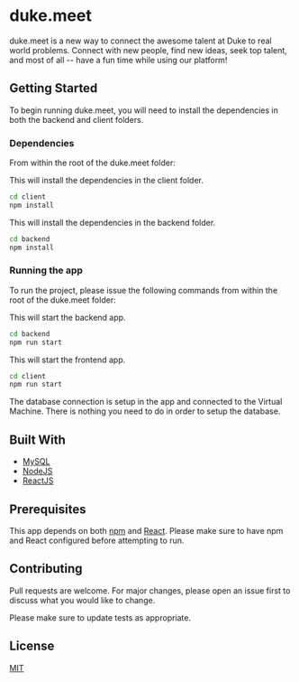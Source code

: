 # duke.meet

duke.meet is a new way to connect the awesome talent at Duke to real world problems. Connect with new people, find new ideas, seek top talent, and most of all -- have a fun time while using our platform!

## Getting Started

To begin running duke.meet, you will need to install the dependencies in both the backend and client folders.

### Dependencies
From within the root of the duke.meet folder:

This will install the dependencies in the client folder.
```bash
cd client
npm install
```
This will install the dependencies in the backend folder.
```bash
cd backend
npm install
```

### Running the app
To run the project, please issue the following commands from within the root of the duke.meet folder:

This will start the backend app.
```bash
cd backend
npm run start
```
This will start the frontend app.
```bash
cd client
npm run start
```

The database connection is setup in the app and connected to the Virtual Machine. There is nothing you need to do in order to setup the database.

## Built With
* [MySQL](https://www.mysql.com)
* [NodeJS](https://nodejs.org/en/)
* [ReactJS](https://reactjs.org)

## Prerequisites
This app depends on both [npm](https://www.npmjs.com) and [React](https://reactjs.org). Please make sure to have npm and React configured before attempting to run.

## Contributing
Pull requests are welcome. For major changes, please open an issue first to discuss what you would like to change.

Please make sure to update tests as appropriate.

## License
[MIT](https://choosealicense.com/licenses/mit/)
